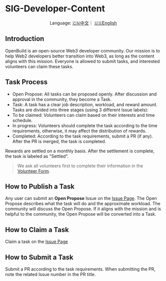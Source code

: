 # SIG-Developer-Content

<div align="center">Language:  <a href="https://github.com/openbuildxyz/SIG-Developer-Content/blob/main/README_zh.md">🇨🇳中文</a>｜ <a href="https://github.com/openbuildxyz/SIG-Developer-Content">🇺🇸English</a> </div>

## Introduction
OpenBuild is an open-source Web3 developer community. Our mission is to help Web2 developers better transition into Web3, as long as the content aligns with this mission. 
Everyone is allowed to submit tasks, and interested volunteers can claim these tasks.

## Task Process
* Open Propose: All tasks can be proposed openly. After discussion and approval in the community, they become a Task.
* Task: A task has a clear job description, workload, and reward amount. Tasks are divided into three stages (using 3 different Issue labels):
* To be claimed: Volunteers can claim based on their interests and time schedule.
* In progress: Volunteers should complete the task according to the time requirements, otherwise, it may affect the distribution of rewards.
* Completed: According to the task requirements, submit a PR (if any). After the PR is merged, the task is completed.

Rewards are settled on a monthly basis. After the settlement is complete, the task is labeled as "Settled".
> We ask all volunteers first to complete their information in the [Volunteer Form](https://www.notion.so/openbuild/9dd3778c1c9a44c686d36ef1b067ff19?v=790d75de4aa041a59d3fc6814bd2d041&pvs=4).

## How to Publish a Task
Any user can submit an **Open Propose** Issue on the [Issue Page](https://github.com/openbuildxyz/web3-content/issues). 
The Open Propose describes what the task will do and the approximate workload. 
The community will discuss the Open Propose. If it aligns with the mission and is helpful to the community, the Open Propose will be converted into a Task.

## How to Claim a Task
Claim a task on the [Issue Page](https://github.com/openbuildxyz/web3-content/issues)

## How to Submit a Task
Submit a PR according to the task requirements. When submitting the PR, note the related Issue number in the PR title.







